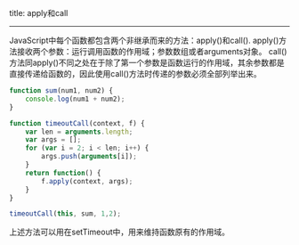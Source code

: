 title: apply和call


---

JavaScript中每个函数都包含两个非继承而来的方法：apply()和call().
apply()方法接收两个参数：运行调用函数的作用域；参数数组或者arguments对象。
call()方法同apply()不同之处在于除了第一个参数是函数运行的作用域，其余参数都是直接传递给函数的，因此使用call()方法时传递的参数必须全部列举出来。

```js
function sum(num1, num2) {
	console.log(num1 + num2);
}

function timeoutCall(context, f) {
	var len = arguments.length;
	var args = [];
	for (var i = 2; i < len; i++) {
		args.push(arguments[i]);
	}
	return function() {
		f.apply(context, args);
	}
}

timeoutCall(this, sum, 1,2);
```
上述方法可以用在setTimeout中，用来维持函数原有的作用域。